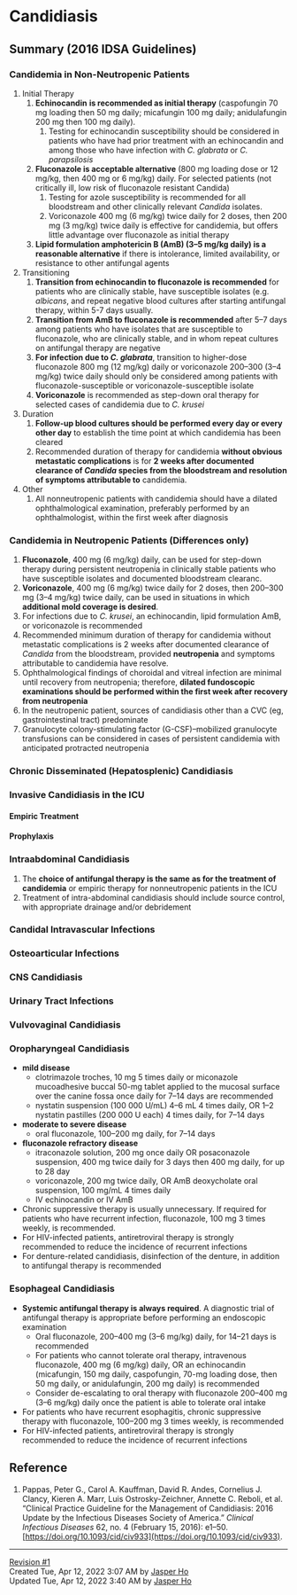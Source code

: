 Candidiasis
===========

Summary (2016 IDSA Guidelines)
------------------------------

### Candidemia in Non-Neutropenic Patients

1.  Initial Therapy
    1.  **Echinocandin** **is recommended as initial therapy** (caspofungin 70 mg loading then 50 mg daily; micafungin 100 mg daily; anidulafungin 200 mg then 100 mg daily).
        1.  Testing for echinocandin susceptibility should be considered in patients who have had prior treatment with an echinocandin and among those who have infection with _C. glabrata_ or _C. parapsilosis_
    2.  **Fluconazole is acceptable alternative** (800 mg loading dose or 12 mg/kg, then 400 mg or 6 mg/kg) daily. For selected patients (not critically ill, low risk of fluconazole resistant Candida)
        1.  Testing for azole susceptibility is recommended for all bloodstream and other clinically relevant _Candida_ isolates.
        2.  Voriconazole 400 mg (6 mg/kg) twice daily for 2 doses, then 200 mg (3 mg/kg) twice daily is effective for candidemia, but offers little advantage over fluconazole as initial therapy
    3.  **Lipid formulation amphotericin B (AmB) (3–5 mg/kg daily) is a reasonable alternative** if there is intolerance, limited availability, or resistance to other antifungal agents
2.  Transitioning
    1.  **Transition from echinocandin to fluconazole is recommended** for patients who are clinically stable, have susceptible isolates (e.g. _albicans_, and repeat negative blood cultures after starting antifungal therapy, within 5-7 days usually.
    2.  **Transition from AmB to fluconazole is recommended** after 5–7 days among patients who have isolates that are susceptible to fluconazole, who are clinically stable, and in whom repeat cultures on antifungal therapy are negative
    3.  **For infection due to _C. glabrata_**, transition to higher-dose fluconazole 800 mg (12 mg/kg) daily or voriconazole 200–300 (3–4 mg/kg) twice daily should only be considered among patients with fluconazole-susceptible or voriconazole-susceptible isolate
    4.  **Voriconazole** is recommended as step-down oral therapy for selected cases of candidemia due to _C. krusei_
3.  Duration
    1.  **Follow-up blood cultures should be performed every day or every other day** to establish the time point at which candidemia has been cleared
    2.  Recommended duration of therapy for candidemia **without obvious metastatic complications** is for **2 weeks after documented clearance of _Candida_ species from the bloodstream and resolution of symptoms attributable to** candidemia.
4.  Other
    1.  All nonneutropenic patients with candidemia should have a dilated ophthalmological examination, preferably performed by an ophthalmologist, within the first week after diagnosis

### Candidemia in Neutropenic Patients (Differences only)

1.  **Fluconazole**, 400 mg (6 mg/kg) daily, can be used for step-down therapy during persistent neutropenia in clinically stable patients who have susceptible isolates and documented bloodstream clearanc.
2.  **Voriconazole**, 400 mg (6 mg/kg) twice daily for 2 doses, then 200–300 mg (3–4 mg/kg) twice daily, can be used in situations in which **additional mold coverage is desired**.
3.  For infections due to _C. krusei_, an echinocandin, lipid formulation AmB, or voriconazole is recommended
4.  Recommended minimum duration of therapy for candidemia without metastatic complications is 2 weeks after documented clearance of _Candida_ from the bloodstream, provided **neutropenia** and symptoms attributable to candidemia have resolve.
5.  Ophthalmological findings of choroidal and vitreal infection are minimal until recovery from neutropenia; therefore, **dilated fundoscopic examinations should be performed within the first week after recovery from neutropenia**
6.  In the neutropenic patient, sources of candidiasis other than a CVC (eg, gastrointestinal tract) predominate
7.  Granulocyte colony-stimulating factor (G-CSF)–mobilized granulocyte transfusions can be considered in cases of persistent candidemia with anticipated protracted neutropenia

### Chronic Disseminated (Hepatosplenic) Candidiasis

### Invasive Candidiasis in the ICU

#### Empiric Treatment

#### Prophylaxis

### Intraabdominal Candidiasis

1.  The **choice of antifungal therapy is the same** **as for the treatment of candidemia** or empiric therapy for nonneutropenic patients in the ICU
2.  Treatment of intra-abdominal candidiasis should include source control, with appropriate drainage and/or debridement

### Candidal Intravascular Infections

### Osteoarticular Infections

### CNS Candidiasis

### Urinary Tract Infections

### Vulvovaginal Candidiasis

### Oropharyngeal Candidiasis

*   **mild disease**
    *   clotrimazole troches, 10 mg 5 times daily or miconazole mucoadhesive buccal 50-mg tablet applied to the mucosal surface over the canine fossa once daily for 7–14 days are recommended
    *   nystatin suspension (100 000 U/mL) 4–6 mL 4 times daily, OR 1–2 nystatin pastilles (200 000 U each) 4 times daily, for 7–14 days
*   **moderate to severe disease**
    *   oral fluconazole, 100–200 mg daily, for 7–14 days
*   **fluconazole refractory disease**
    *   itraconazole solution, 200 mg once daily OR posaconazole suspension, 400 mg twice daily for 3 days then 400 mg daily, for up to 28 day
    *   voriconazole, 200 mg twice daily, OR AmB deoxycholate oral suspension, 100 mg/mL 4 times daily
    *   IV echinocandin or IV AmB
*   Chronic suppressive therapy is usually unnecessary. If required for patients who have recurrent infection, fluconazole, 100 mg 3 times weekly, is recommended.
*   For HIV-infected patients, antiretroviral therapy is strongly recommended to reduce the incidence of recurrent infections
*   For denture-related candidiasis, disinfection of the denture, in addition to antifungal therapy is recommended

### Esophageal Candidiasis

*   **Systemic antifungal therapy is always required**. A diagnostic trial of antifungal therapy is appropriate before performing an endoscopic examination
    *   Oral fluconazole, 200–400 mg (3–6 mg/kg) daily, for 14–21 days is recommended
    *   For patients who cannot tolerate oral therapy, intravenous fluconazole, 400 mg (6 mg/kg) daily, OR an echinocandin (micafungin, 150 mg daily, caspofungin, 70-mg loading dose, then 50 mg daily, or anidulafungin, 200 mg daily) is recommended
    *   Consider de-escalating to oral therapy with fluconazole 200–400 mg (3–6 mg/kg) daily once the patient is able to tolerate oral intake
*   For patients who have recurrent esophagitis, chronic suppressive therapy with fluconazole, 100–200 mg 3 times weekly, is recommended
*   For HIV-infected patients, antiretroviral therapy is strongly recommended to reduce the incidence of recurrent infections

Reference
---------

1.  Pappas, Peter G., Carol A. Kauffman, David R. Andes, Cornelius J. Clancy, Kieren A. Marr, Luis Ostrosky-Zeichner, Annette C. Reboli, et al. “Clinical Practice Guideline for the Management of Candidiasis: 2016 Update by the Infectious Diseases Society of America.” _Clinical Infectious Diseases_ 62, no. 4 (February 15, 2016): e1–50. [https://doi.org/10.1093/cid/civ933](https://doi.org/10.1093/cid/civ933).

* * *

[Revision #1  
](http://medreference.ca:8080/books/infectious-diseases/page/candidiasis/revisions)Created Tue, Apr 12, 2022 3:07 AM by [Jasper Ho](http://medreference.ca:8080/user/1)  
Updated Tue, Apr 12, 2022 3:40 AM by [Jasper Ho](http://medreference.ca:8080/user/1)